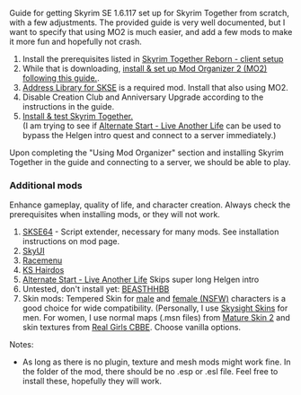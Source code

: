 Guide for getting Skyrim SE 1.6.117 set up for Skyrim Together from scratch, with a few adjustments. The provided guide is very well documented, but I want to specify that using MO2 is much easier, and add a few mods to make it more fun and hopefully not crash.

1. Install the prerequisites listed in [Skyrim Together Reborn - client setup](https://wiki.tiltedphoques.com/tilted-online/guides/client-setup)
2. While that is downloading, [install & set up Mod Organizer 2 (MO2) following this guide.](https://wiki.tiltedphoques.com/tilted-online/guides/client-setup/using-modorganizer2-mo2/installing-modorganizer2/installating-the-mod-manager).
3. [Address Library for SKSE](https://wiki.tiltedphoques.com/tilted-online/guides/client-setup/using-modorganizer2-mo2/utilities) is a required mod. Install that also using MO2.
4. Disable Creation Club and Anniversary Upgrade according to the instructions in the guide.
5. [Install & test Skyrim Together.](https://wiki.tiltedphoques.com/tilted-online/guides/client-setup/using-modorganizer2-mo2/skyrim-together-reborn)\
   (I am trying to see if [Alternate Start - Live Another Life](https://www.nexusmods.com/skyrimspecialedition/mods/272) can be used to bypass the Helgen intro quest and connect to a server immediately.)

Upon completing the "Using Mod Organizer" section and installing Skyrim Together in the guide and connecting to a server, we should be able to play.

### Additional mods
Enhance gameplay, quality of life, and character creation.
Always check the prerequisites when installing mods, or they will not work.
1. [SKSE64](https://www.nexusmods.com/skyrimspecialedition/mods/30379?tab=files) - Script extender, necessary for many mods. See installation instructions on mod page.
2. [SkyUI](https://www.nexusmods.com/skyrimspecialedition/mods/12604)
3. [Racemenu](https://www.nexusmods.com/skyrimspecialedition/mods/19080)
4. [KS Hairdos](https://www.nexusmods.com/skyrimspecialedition/mods/6817)
5. [Alternate Start - Live Another Life](https://www.nexusmods.com/skyrimspecialedition/mods/272) Skips super long Helgen intro
6. Untested, don't install yet: [BEASTHHBB](https://www.nexusmods.com/skyrimspecialedition/mods/38480)
7. Skin mods: Tempered Skin for [male](https://www.nexusmods.com/skyrimspecialedition/mods/7902) and [female (NSFW)](https://www.nexusmods.com/skyrimspecialedition/mods/8505) characters  is a good choice for wide compatibility.
   (Personally, I use [Skysight Skins](https://www.nexusmods.com/skyrimspecialedition/mods/6580) for men. For women, I use normal maps (.msn files) from [Mature Skin 2](https://www.nexusmods.com/skyrimspecialedition/mods/26017?tab=description) and skin textures from [Real Girls CBBE](https://www.nexusmods.com/skyrimspecialedition/mods/75065). Choose vanilla options.

Notes: 
- As long as there is no plugin, texture and mesh mods might work fine. In the folder of the mod, there should be no .esp or .esl file. Feel free to install these, hopefully they will work.
